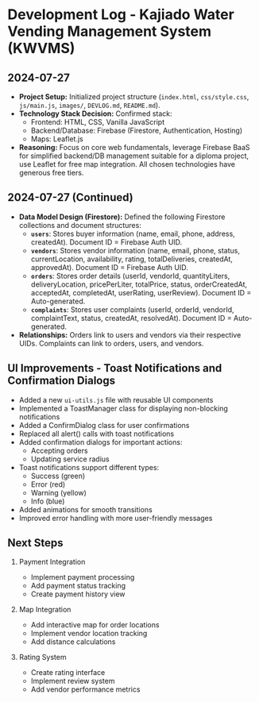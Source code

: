 # Development Log - Kajiado Water Vending Management System (KWVMS)

## 2024-07-27

*   **Project Setup:** Initialized project structure (`index.html`, `css/style.css`, `js/main.js`, `images/`, `DEVLOG.md`, `README.md`).
*   **Technology Stack Decision:** Confirmed stack:
    *   Frontend: HTML, CSS, Vanilla JavaScript
    *   Backend/Database: Firebase (Firestore, Authentication, Hosting)
    *   Maps: Leaflet.js
*   **Reasoning:** Focus on core web fundamentals, leverage Firebase BaaS for simplified backend/DB management suitable for a diploma project, use Leaflet for free map integration. All chosen technologies have generous free tiers.

## 2024-07-27 (Continued)

*   **Data Model Design (Firestore):** Defined the following Firestore collections and document structures:
    *   **`users`**: Stores buyer information (name, email, phone, address, createdAt). Document ID = Firebase Auth UID.
    *   **`vendors`**: Stores vendor information (name, email, phone, status, currentLocation, availability, rating, totalDeliveries, createdAt, approvedAt). Document ID = Firebase Auth UID.
    *   **`orders`**: Stores order details (userId, vendorId, quantityLiters, deliveryLocation, pricePerLiter, totalPrice, status, orderCreatedAt, acceptedAt, completedAt, userRating, userReview). Document ID = Auto-generated.
    *   **`complaints`**: Stores user complaints (userId, orderId, vendorId, complaintText, status, createdAt, resolvedAt). Document ID = Auto-generated.
*   **Relationships:** Orders link to users and vendors via their respective UIDs. Complaints can link to orders, users, and vendors.

## UI Improvements - Toast Notifications and Confirmation Dialogs
- Added a new `ui-utils.js` file with reusable UI components
- Implemented a ToastManager class for displaying non-blocking notifications
- Added a ConfirmDialog class for user confirmations
- Replaced all alert() calls with toast notifications
- Added confirmation dialogs for important actions:
  - Accepting orders
  - Updating service radius
- Toast notifications support different types:
  - Success (green)
  - Error (red)
  - Warning (yellow)
  - Info (blue)
- Added animations for smooth transitions
- Improved error handling with more user-friendly messages

## Next Steps
1. Payment Integration
   - Implement payment processing
   - Add payment status tracking
   - Create payment history view

2. Map Integration
   - Add interactive map for order locations
   - Implement vendor location tracking
   - Add distance calculations

3. Rating System
   - Create rating interface
   - Implement review system
   - Add vendor performance metrics
